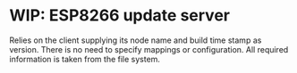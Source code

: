 # WIP: ESP8266 update server #

Relies on the client supplying its node name and build time stamp as version.
There is no need to specify mappings or configuration. All required information
is taken from the file system.

